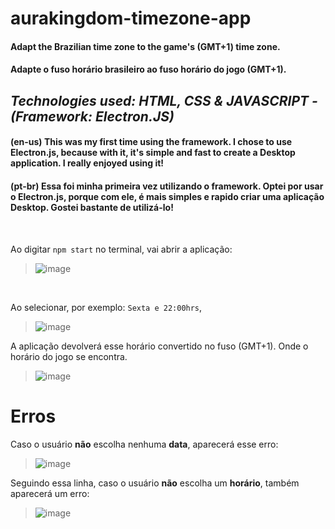 # aurakingdom-timezone-app
#### Adapt the Brazilian time zone to the game's (GMT+1) time zone.
#### Adapte o fuso horário brasileiro ao fuso horário do jogo (GMT+1).

## *Technologies used: HTML, CSS & JAVASCRIPT - (Framework: Electron.JS)*
#### (en-us) This was my first time using the framework. I chose to use Electron.js, because with it, it's simple and fast to create a Desktop application. I really enjoyed using it!
#### (pt-br) Essa foi minha primeira vez utilizando o framework. Optei por usar o Electron.js, porque com ele, é mais simples e rapido criar uma aplicação Desktop. Gostei bastante de utilizá-lo!

</br>

Ao digitar `npm start` no terminal, vai abrir a aplicação:

>![image](https://user-images.githubusercontent.com/102830485/211883011-1d9ec77c-d941-4362-9da9-1f2ed66f3283.png)

</br>

Ao selecionar, por exemplo: `Sexta e 22:00hrs`,

>![image](https://user-images.githubusercontent.com/102830485/211882811-6c8a8ea7-348d-4824-8ae1-37080eb46bb5.png)

A aplicação devolverá esse horário convertido no fuso (GMT+1). Onde o horário do jogo se encontra.

>![image](https://user-images.githubusercontent.com/102830485/211882923-2d98af0c-5337-43b4-9503-8bd2d0ea8cdc.png)

# Erros

Caso o usuário **não** escolha nenhuma **data**, aparecerá esse erro:

>![image](https://user-images.githubusercontent.com/102830485/211883241-79eb10d6-1cb8-43f1-8694-9d93d90567ad.png)

Seguindo essa linha, caso o usuário **não** escolha um **horário**, também aparecerá um erro:

>![image](https://user-images.githubusercontent.com/102830485/211883440-2466cdbf-3a28-4181-8725-597cff1bf947.png)






